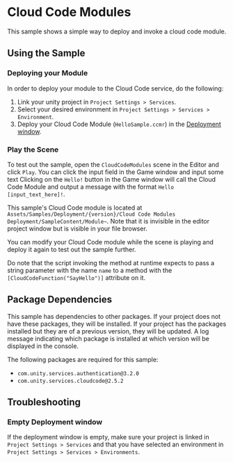 # Cloud Code Modules

This sample shows a simple way to deploy and invoke a cloud code module.

## Using the Sample

### Deploying your Module

In order to deploy your module to the Cloud Code service, do the following:

1. Link your unity project in `Project Settings > Services`.
2. Select your desired environment in `Project Settings > Services > Environment`.
3. Deploy your Cloud Code Module (`HelloSample.ccmr`) in the [Deployment window](https://docs.unity3d.com/Packages/com.unity.services.deployment@latest/manual/deployment_window.html).

### Play the Scene

To test out the sample, open the `CloudCodeModules` scene in the Editor and click `Play`.
You can click the input field in the Game window and input some text
Clicking on the `Hello!` button in the Game window will call the Cloud Code Module and output a message with the format `Hello [input_text_here]!`.

This sample's Cloud Code module is located at `Assets/Samples/Deployment/{version}/Cloud Code Modules Deployment/SampleContent/Module~`.
Note that it is invisible in the editor project window but is visible in your file browser.

You can modify your Cloud Code module while the scene is playing and deploy it again to test out the sample further.

Do note that the script invoking the method at runtime expects to pass a string parameter with the name `name` to a method with the `[CloudCodeFunction("SayHello")]` attribute on it.

## Package Dependencies

This sample has dependencies to other packages.
If your project does not have these packages, they will be installed.
If your project has the packages installed but they are of a previous version, they will be updated.
A log message indicating which package is installed at which version will be displayed in the console.

The following packages are required for this sample:
- `com.unity.services.authentication@3.2.0`
- `com.unity.services.cloudcode@2.5.2`

## Troubleshooting

### Empty Deployment window

If the deployment window is empty, make sure your project is linked in `Project Settings > Services` and that you have selected an environment in `Project Settings > Services > Environments`.

